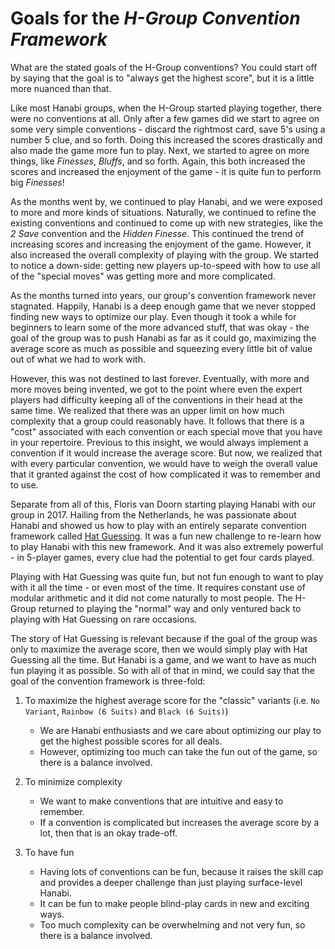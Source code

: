 # Goals for the _H-Group Convention Framework_

What are the stated goals of the H-Group conventions? You could start off by saying that the goal is to "always get the highest score", but it is a little more nuanced than that.

Like most Hanabi groups, when the H-Group started playing together, there were no conventions at all. Only after a few games did we start to agree on some very simple conventions - discard the rightmost card, save 5's using a number 5 clue, and so forth. Doing this increased the scores drastically and also made the game more fun to play. Next, we started to agree on more things, like _Finesses_, _Bluffs_, and so forth. Again, this both increased the scores and increased the enjoyment of the game - it is quite fun to perform big _Finesses_!

As the months went by, we continued to play Hanabi, and we were exposed to more and more kinds of situations. Naturally, we continued to refine the existing conventions and continued to come up with new strategies, like the _2 Save_ convention and the _Hidden Finesse_. This continued the trend of increasing scores and increasing the enjoyment of the game. However, it also increased the overall complexity of playing with the group. We started to notice a down-side: getting new players up-to-speed with how to use all of the "special moves" was getting more and more complicated.

As the months turned into years, our group's convention framework never stagnated. Happily, Hanabi is a deep enough game that we never stopped finding new ways to optimize our play. Even though it took a while for beginners to learn some of the more advanced stuff, that was okay - the goal of the group was to push Hanabi as far as it could go, maximizing the average score as much as possible and squeezing every little bit of value out of what we had to work with.

However, this was not destined to last forever. Eventually, with more and more moves being invented, we got to the point where even the expert players had difficulty keeping all of the conventions in their head at the same time. We realized that there was an upper limit on how much complexity that a group could reasonably have. It follows that there is a "cost" associated with each convention or each special move that you have in your repertoire. Previous to this insight, we would always implement a convention if it would increase the average score. But now, we realized that with every particular convention, we would have to weigh the overall value that it granted against the cost of how complicated it was to remember and to use.

Separate from all of this, Floris van Doorn starting playing Hanabi with our group in 2017. Hailing from the Netherlands, he was passionate about Hanabi and showed us how to play with an entirely separate convention framework called [Hat Guessing](hat-guessing.md). It was a fun new challenge to re-learn how to play Hanabi with this new framework. And it was also extremely powerful - in 5-player games, every clue had the potential to get four cards played.

Playing with Hat Guessing was quite fun, but not fun enough to want to play with it all the time - or even most of the time. It requires constant use of modular arithmetic and it did not come naturally to most people. The H-Group returned to playing the "normal" way and only ventured back to playing with Hat Guessing on rare occasions.

The story of Hat Guessing is relevant because if the goal of the group was only to maximize the average score, then we would simply play with Hat Guessing all the time. But Hanabi is a game, and we want to have as much fun playing it as possible. So with all of that in mind, we could say that the goal of the convention framework is three-fold:

1. To maximize the highest average score for the "classic" variants (i.e. `No Variant`, `Rainbow (6 Suits)` and `Black (6 Suits)`)
   - We are Hanabi enthusiasts and we care about optimizing our play to get the highest possible scores for all deals.
   - However, optimizing too much can take the fun out of the game, so there is a balance involved.

1. To minimize complexity
   - We want to make conventions that are intuitive and easy to remember.
   - If a convention is complicated but increases the average score by a lot, then that is an okay trade-off.

1. To have fun
   - Having lots of conventions can be fun, because it raises the skill cap and provides a deeper challenge than just playing surface-level Hanabi.
   - It can be fun to make people blind-play cards in new and exciting ways.
   - Too much complexity can be overwhelming and not very fun, so there is a balance involved.
